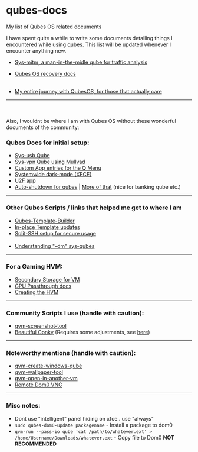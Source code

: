 # qubes-docs
My list of Qubes OS related documents

I have spent quite a while to write some documents detailing things I encountered while using qubes. This list will be updated whenever I encounter anything new.

- [Sys-mitm, a man-in-the-midle qube for traffic analysis](https://github.com/ClaraCrazy/qubes-docs/blob/main/sys-mitm.md)
- [Qubes OS recovery docs](https://github.com/ClaraCrazy/qubes-docs/blob/main/recovery.md)
<br><br>

- [My entire journey with QubesOS, for those that actually care](https://github.com/ClaraCrazy/qubes-docs/blob/main/journey.md)

-----
<br><br>
Also, I wouldnt be where I am with Qubes OS without these wonderful documents of the community:

### Qubes Docs for initial setup:

- [Sys-usb Qube](https://www.qubes-os.org/doc/usb-qubes/#how-to-create-a-usb-qube-for-use-with-a-usb-keyboard)
- [Sys-vpn Qube using Mullvad](https://mullvad.net/help/qubes-os-4-and-mullvad-vpn/)
- [Custom App entries for the Q Menu](https://www.qubes-os.org/doc/app-menu-shortcut-troubleshooting/)
- [Systemwide dark-mode (XFCE)](https://forum.qubes-os.org/t/guide-xfce-global-dark-mode-in-qubes-4-0-4-1/10757)
- [U2F app](https://github.com/QubesOS/qubes-app-u2f)
- [Auto-shutdown for qubes](https://forum.qubes-os.org/t/auto-shutdown-vm-when-app-is-closed/8574/2) | [More of that](https://github.com/QubesOS/qubes-app-shutdown-idle) (nice for banking qube etc.)

-----

### Other Qubes Scripts / links that helped me get to where I am

- [Qubes-Template-Builder](https://github.com/Qubes-Community/Contents/blob/master/docs/building/building-archlinux-template.md)
- [In-place Template updates](https://www.qubes-os.org/doc/templates/fedora/in-place-upgrade/#detailed-instructions-for-standard-fedora-templates)
- [Split-SSH setup for secure usage](https://github.com/Qubes-Community/Contents/blob/master/docs/configuration/split-ssh.md)
<br><br>
- [Understanding "-dm" sys-qubes](https://wiki.xenproject.org/wiki/Device_Model_Stub_Domains)

-----

### For a Gaming HVM:

- [Secondary Storage for VM](https://www.qubes-os.org/doc/secondary-storage/)
- [GPU Passthrough docs](https://github.com/Qubes-Community/Contents/blob/master/docs/customization/gaming-hvm.md)
- [Creating the HVM](https://www.qubes-os.org/doc/standalones-and-hvms/#creating-an-hvm)

-----

### Community Scripts I use (handle with caution):

- [qvm-screenshot-tool](https://github.com/evadogstar/qvm-screenshot-tool)
- [Beautiful Conky](https://github.com/3hhh/qubes-conky) (Requires some adjustments, see [here](https://example.com))

-----

### Noteworthy mentions (handle with caution):

- [qvm-create-windows-qube](https://github.com/elliotkillick/qvm-create-windows-qube)
- [qvm-wallpaper-tool](https://github.com/evadogstar/qvm-wallpaper-tool)
- [qvm-open-in-another-vm](https://github.com/Rudd-O/qvm-open-in-another-vm)
- [Remote Dom0 VNC](https://forum.qubes-os.org/t/remote-qubes-user-testing-running-qubes-in-the-browser/13817)

-----

### Misc notes:
- Dont use "intelligent" panel hiding on xfce.. use "always"
- `sudo qubes-dom0-update packagename` - Install a package to dom0
- `qvm-run --pass-io qube 'cat /path/to/whatever.ext' > /home/Username/Downloads/whatever.ext` - Copy file to Dom0 **NOT RECOMMENDED**
